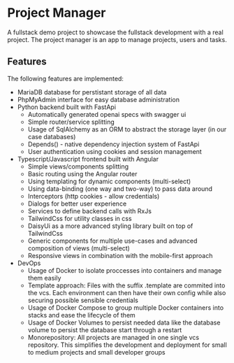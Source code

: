 # Project Manager

A fullstack demo project to showcase the fullstack development with a real project. The project manager is an app to manage projects, users and tasks.

## Features

The following features are implemented:
- MariaDB database for perstistant storage of all data
- PhpMyAdmin interface for easy database administration
- Python backend built with FastApi
  - Automatically generated openai specs with swagger ui
  - Simple router/service splitting
  - Usage of SqlAlchemy as an ORM to abstract the storage layer (in our case databases)
  - Depends() - native dependency injection system of FastApi
  - User authentication using cookies and session management
- Typescript/Javascript frontend built with Angular
  - Simple views/components splitting
  - Basic routing using the Angular router
  - Using templating for dynamic components (multi-select)
  - Using data-binding (one way and two-way) to pass data around
  - Interceptors (http cookies - allow credentials)
  - Dialogs for better user experience
  - Services to define backend calls with RxJs
  - TailwindCss for utility classes in css
  - DaisyUi as a more advanced styling library built on top of TailwindCss
  - Generic components for multiple use-cases and advanced composition of views (multi-select)
  - Responsive views in combination with the mobile-first approach
- DevOps
  - Usage of Docker to isolate proccesses into containers and manage them easily
  - Template approach: Files with the suffix .template are commited into the vcs. Each environment can then have their own config while also securing possible sensible credentials
  - Usage of Docker Compose to group multiple Docker containers into stacks and ease the lifecycle of them
  - Usage of Docker Volumes to persist needed data like the database volume to persist the database start through a restart
  - Monorepository: All projects are managed in one single vcs repository. This simplifies the development and deployment for small to medium projects and small developer groups 
